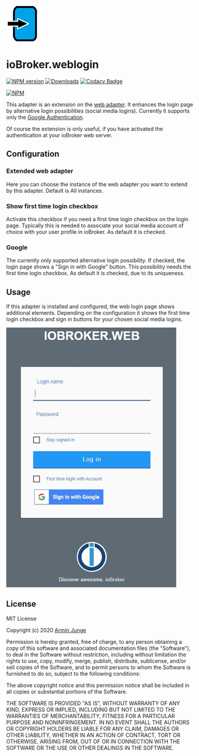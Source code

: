 <img src="admin/logo-login.png" alt="Logo" width="100" height="100">

# ioBroker.weblogin

[![NPM version](http://img.shields.io/npm/v/iobroker.weblogin.svg)](https://www.npmjs.com/package/iobroker.weblogin)
[![Downloads](https://img.shields.io/npm/dm/iobroker.weblogin.svg)](https://www.npmjs.com/package/iobroker.weblogin)
[![Codacy Badge](https://app.codacy.com/project/badge/Grade/d2ff17f2787d4ad4ba0b5d8ad29504ba)](https://www.codacy.com/manual/armin.junge.81/ioBroker.weblogin?utm_source=github.com&amp;utm_medium=referral&amp;utm_content=Vertumnus/ioBroker.weblogin&amp;utm_campaign=Badge_Grade)

[![NPM](https://nodei.co/npm/iobroker.weblogin.png?downloads=true)](https://nodei.co/npm/iobroker.weblogin/)

This adapter is an extension on the [web adapter](https://github.com/ioBroker/ioBroker.web). 
It enhances the login page by alternative login possibilities (social media logins).
Currently it supports only the [Google Authentication](https://github.com/Vertumnus/ioBroker.googleauth).

Of course the extension is only useful, if you have activated the authentication at your ioBroker web server.

## Configuration

### Extended web adapter

Here you can choose the instance of the web adapter you want to extend by this adapter.
Default is All instances.

### Show first time login checkbox

Activate this checkbox if you need a first time login checkbox on the login page. 
Typically this is needed to associate your social media account of choice with your user profile in ioBroker.
As default it is checked.

### Google

The currently only supported alternative login possibility. If checked, the login page shows a "Sign in with Google" button.
This possibility needs the first time login checkbox. As default it is checked, due to its uniqueness.

## Usage

If this adapter is installed and configured, the web login page shows additional elements.
Depending on the configuration it shows the first time login checkbox and sign in buttons
for your chosen social media logins.

![login page](doc/login-page.jpg)

## License
MIT License

Copyright (c) 2020 [Armin Junge](mailto:armin.junge.81@gmail.com)

Permission is hereby granted, free of charge, to any person obtaining a copy
of this software and associated documentation files (the "Software"), to deal
in the Software without restriction, including without limitation the rights
to use, copy, modify, merge, publish, distribute, sublicense, and/or sell
copies of the Software, and to permit persons to whom the Software is
furnished to do so, subject to the following conditions:

The above copyright notice and this permission notice shall be included in all
copies or substantial portions of the Software.

THE SOFTWARE IS PROVIDED "AS IS", WITHOUT WARRANTY OF ANY KIND, EXPRESS OR
IMPLIED, INCLUDING BUT NOT LIMITED TO THE WARRANTIES OF MERCHANTABILITY,
FITNESS FOR A PARTICULAR PURPOSE AND NONINFRINGEMENT. IN NO EVENT SHALL THE
AUTHORS OR COPYRIGHT HOLDERS BE LIABLE FOR ANY CLAIM, DAMAGES OR OTHER
LIABILITY, WHETHER IN AN ACTION OF CONTRACT, TORT OR OTHERWISE, ARISING FROM,
OUT OF OR IN CONNECTION WITH THE SOFTWARE OR THE USE OR OTHER DEALINGS IN THE
SOFTWARE.